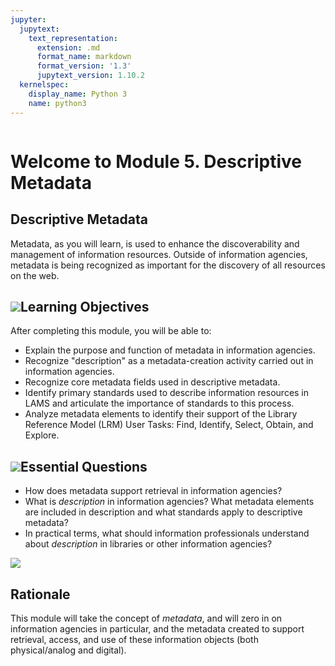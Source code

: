 ```yaml
---
jupyter:
  jupytext:
    text_representation:
      extension: .md
      format_name: markdown
      format_version: '1.3'
      jupytext_version: 1.10.2
  kernelspec:
    display_name: Python 3
    name: python3
---
```


```python id="cKfYN6F65QOu"

```

<!-- #region id="OQ9iD-wC5Svl" -->
# Welcome to Module 5. Descriptive Metadata

## Descriptive Metadata

Metadata, as you will learn, is used to enhance the discoverability and management of information resources. Outside of information agencies, metadata is being recognized as important for the discovery of all resources on the web.

**![](https://missouri.instructure.com/courses/49361/files/8633283/download)Learning Objectives**
-------------------------------------------------------------------------------------------------

After completing this module, you will be able to:

*   Explain the purpose and function of metadata in information agencies.
*   Recognize "description" as a metadata-creation activity carried out in information agencies. 
*   Recognize core metadata fields used in descriptive metadata. 
*   Identify primary standards used to describe information resources in LAMS and articulate the importance of standards to this process. 
*   Analyze metadata elements to identify their support of the Library Reference Model (LRM) User Tasks: Find, Identify, Select, Obtain, and Explore. 

**![](https://missouri.instructure.com/courses/49361/files/8633254/download)Essential Questions**
-------------------------------------------------------------------------------------------------

*   How does metadata support retrieval in information agencies?
*   What is _description_ in information agencies? What metadata elements are included in description and what standards apply to descriptive metadata? 
*   In practical terms, what should information professionals understand about _description_ in libraries or other information agencies?

![](https://missouri.instructure.com/courses/49361/files/8633221/download)

**Rationale**
-------------

This module will take the concept of _metadata_, and will zero in on information agencies in particular, and the metadata created to support retrieval, access, and use of these information objects (both physical/analog and digital).
<!-- #endregion -->
